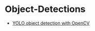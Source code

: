 # Object-Detections


- [YOLO object detection with OpenCV](https://www.pyimagesearch.com/2018/11/12/yolo-object-detection-with-opencv/)


